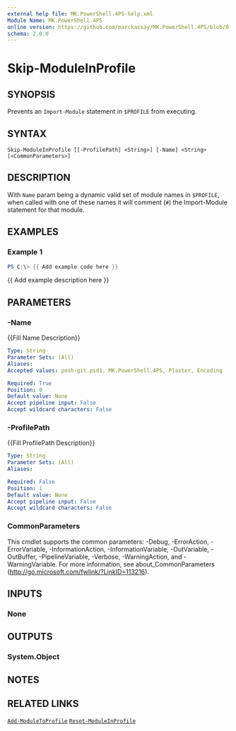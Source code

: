 ```yaml
---
external help file: MK.PowerShell.4PS-help.xml
Module Name: MK.PowerShell.4PS
online version: https://github.com/marckassay/MK.PowerShell.4PS/blob/0.0.1/docs/Skip-ModuleInProfile.md
schema: 2.0.0
---
```


# Skip-ModuleInProfile

## SYNOPSIS
Prevents an `Import-Module` statement in `$PROFILE` from executing.

## SYNTAX

```
Skip-ModuleInProfile [[-ProfilePath] <String>] [-Name] <String> [<CommonParameters>]
```

## DESCRIPTION
With `Name` param being a dynamic valid set of module names in `$PROFILE`, when called with one of these names it will comment (`#`) the Import-Module statement for that module.

## EXAMPLES

### Example 1
```powershell
PS C:\> {{ Add example code here }}
```

{{ Add example description here }}

## PARAMETERS

### -Name
{{Fill Name Description}}

```yaml
Type: String
Parameter Sets: (All)
Aliases:
Accepted values: posh-git.psd1, MK.PowerShell.4PS, Plaster, Encoding

Required: True
Position: 0
Default value: None
Accept pipeline input: False
Accept wildcard characters: False
```

### -ProfilePath
{{Fill ProfilePath Description}}

```yaml
Type: String
Parameter Sets: (All)
Aliases:

Required: False
Position: 1
Default value: None
Accept pipeline input: False
Accept wildcard characters: False
```

### CommonParameters
This cmdlet supports the common parameters: -Debug, -ErrorAction, -ErrorVariable, -InformationAction, -InformationVariable, -OutVariable, -OutBuffer, -PipelineVariable, -Verbose, -WarningAction, and -WarningVariable. For more information, see about_CommonParameters (http://go.microsoft.com/fwlink/?LinkID=113216).

## INPUTS

### None

## OUTPUTS

### System.Object

## NOTES

## RELATED LINKS

[`Add-ModuleToProfile`](https://github.com/marckassay/MK.PowerShell.4PS/blob/0.0.1/docs/Add-ModuleToProfile.md)
[`Reset-ModuleInProfile`](https://github.com/marckassay/MK.PowerShell.4PS/blob/0.0.1/docs/Reset-ModuleInProfile.md)